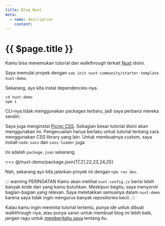 ```yaml
---
title: Blog Nuxt
meta:
  - name: description
    content: 
---
```


# {{ $page.title }}

Kamu bisa menemukan tutorial dan walkthrough terkait [Nuxt](https://nuxtjs.org/) disini.

Saya memulai proyek dengan `vue init nuxt-community/starter-template nuxt-demo`.

Sekarang, ayo kita instal dependencies-nya.

```bash{2}
cd nuxt-demo
npm i
```

CLI-nya tidak menggunakan packages terbaru, jadi saya perbarui mereka sendiri.

Saya juga menginstal [Picnic CSS](https://github.com/franciscop/picnic). Sebagian besar tutorial disini akan menggunakan ini. Pengecualian hanya berlaku untuk tutorial tentang cara menggunakan CSS library yang lain. Untuk membuatnya custom, saya install `node-sass` dan `sass-loader` juga.

Ini adalah `package.json` sekarang.

<<< @/nuxt-demo/package.json{17,21,22,23,24,25}

Nah, sekarang ayo kita jalankan proyek ini dengan `npm run dev`.

::: warning PERINGATAN
Kamu akan melihat `nuxt.config.js` berisi lebih banyak kode dari yang kamu butuhkan. Meskipun begitu, saya menyoroti bagian-bagian yang relevan. Saya meletakkan semuanya dalam `nuxt-demo` karena saya tidak ingin mengurus banyak repositories kecil.
:::

Kalau kamu ingin meminta tutorial tertentu, punya ide untuk dibuat walkthrough-nya, atau punya saran untuk membuat blog ini lebih baik, jangan ragu untuk [memberitahu saya](mailto:yasmin@yasminzy.com) tentang itu.
